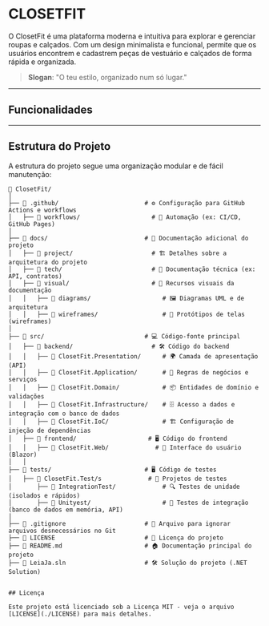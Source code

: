 # CLOSETFIT
O ClosetFit é uma plataforma moderna e intuitiva para explorar e gerenciar roupas e calçados. Com um design minimalista e funcional, permite que os usuários encontrem e cadastrem peças de vestuário e calçados de forma rápida e organizada.

> **Slogan**: "O teu estilo, organizado num só lugar."
---

## Funcionalidades

---

## Estrutura do Projeto

A estrutura do projeto segue uma organização modular e de fácil manutenção:

```plaintext
📂 ClosetFit/
│
├── 📁 .github/                        # ⚙️ Configuração para GitHub Actions e workflows
│   ├── 📁 workflows/                    # 🤖 Automação (ex: CI/CD, GitHub Pages)
│   
├── 📁 docs/                           # 📖 Documentação adicional do projeto
│   ├── 📁 project/                      # 🏗️ Detalhes sobre a arquitetura do projeto
│   ├── 📁 tech/                         # 📑 Documentação técnica (ex: API, contratos)
│   ├── 📁 visual/                       # 🎨 Recursos visuais da documentação
│   │   ├── 📁 diagrams/                    # 🖼️ Diagramas UML e de arquitetura
│   │   ├── 📁 wireframes/                  # 📝 Protótipos de telas (wireframes)
│   
├── 📂 src/                            # 💻 Código-fonte principal
│   ├── 📁 backend/                      # 🛠️ Código do backend
│   │   ├── 📁 ClosetFit.Presentation/      # 🌍 Camada de apresentação (API)
│   │   ├── 📁 ClosetFit.Application/       # 📜 Regras de negócios e serviços
│   │   ├── 📁 ClosetFit.Domain/            # 📦 Entidades de domínio e validações
│   │   ├── 📁 ClosetFit.Infrastructure/    # 🗄️ Acesso a dados e integração com o banco de dados
│   │   ├── 📁 ClosetFit.IoC/               # 🏗️ Configuração de injeção de dependências
│   ├── 📁 frontend/                    # 🖥️ Código do frontend
│   │   ├── 📁 ClosetFit.Web/             # 🎨 Interface do usuário (Blazor)
│   │
├── 📂 tests/                          # 🖥️ Código de testes
│   ├── 📁 ClosetFit.Test/s             # 🧪 Projetos de testes
│       ├── 📁 IntegrationTest/             # 🔍 Testes de unidade (isolados e rápidos)
│       ├── 📁 Unityest/                    # 🔗 Testes de integração (banco de dados em memória, API)
│
├── 📄 .gitignore                      # 🚫 Arquivo para ignorar arquivos desnecessários no Git
├── 📜 LICENSE                         # 📜 Licença do projeto
├── 📖 README.md                       # 🏠 Documentação principal do projeto
├── 🎯 LeiaJa.sln                      # 🛠️ Solução do projeto (.NET Solution)


## Licença

Este projeto está licenciado sob a Licença MIT - veja o arquivo [LICENSE](./LICENSE) para mais detalhes.

